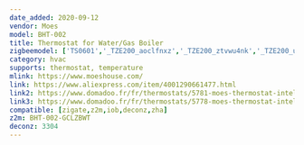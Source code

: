 ```yaml
---
date_added: 2020-09-12
vendor: Moes
model: BHT-002  
title: Thermostat for Water/Gas Boiler
zigbeemodel: ['TS0601','_TZE200_aoclfnxz','_TZE200_ztvwu4nk','_TZE200_u9bfwha0']
category: hvac
supports: thermostat, temperature
mlink: https://www.moeshouse.com/
link: https://www.aliexpress.com/item/4001290661477.html
link2: https://www.domadoo.fr/fr/thermostats/5781-moes-thermostat-intelligent-zigbee-blanc-pour-chaudiere-eaugaz-3a.html
link3: https://www.domadoo.fr/fr/thermostats/5778-moes-thermostat-intelligent-zigbee-noir-pour-plancher-chauffant-electrique-16a.html
compatible: [zigate,z2m,iob,deconz,zha]
z2m: BHT-002-GCLZBWT  
deconz: 3304
---
```

